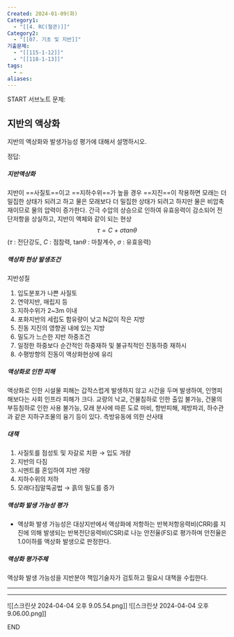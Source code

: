 ```yaml
---
Created: 2024-01-09(화)
Category1:
  - "[[4. RC(철콘)]]"
Category2:
  - "[[07. 기초 및 지반]]"
기출문제:
  - "[[115-1-12]]"
  - "[[118-1-13]]"
tags:
  - ✏️
aliases:
---
```


START
서브노트
문제:  
## 지반의 액상화


지반의 액상화와 발생가능성 평가에 대해서 설명하시오.

정답: 

##### 지반액상화
지반이 ==사질토==이고 ==지하수위==가 높을 경우 ==지진==이 작용하면 모래는 더 밀집한 상태가 되려고 하고 물은 모래보다 더 밀집한 상태가 되려고 하지만 물은 비압축재이므로 물의 압력이 증가한다. 간극 수압의 상승으로 인하여 유효응력이 감소되어 전단저항을 상실하고, 지반이 액체와 같이 되는 현상
$$\tau = C ~+~ \sigma tan \theta $$
($\tau$ : 전단강도, $C$ : 점참력, tan$\theta$ : 마찰계수, $\sigma$ : 유효응력)
##### 액상화 현상 발생조건
지반성질
1. 입도분포가 나쁜 사질토
2. 연약지반, 매립지 등
3. 지하수위가 2~3m 이내
4. 포화지반의 세립도 함유량이 낮고 N값이 작은 지방
5. 진동 지진의 영향권 내에 있는 지방
6. 밀도가 느슨한 지반
하중조건
1. 일정한 하중보다 순간적인 하중재하 및 불규칙적인 진동하증 재하시
2. 수평방향의 진동이 액상화현상에 유리
##### 액상화로 인한 피해
액상화로 인한 시설물 피해는 갑작스럽게 발생하지 않고 시간을 두며 발생하여, 인명피해보다는 사회 인프라 피해가 크다. 교량의 낙교, 건물침하로 인한 출입 불가능, 건물의 부등침하로 인한 사용 불가능, 모래 분사에 따른 도로 마비, 항반피해, 제방파괴, 하수관과 같은 지하구조물의 융기 등이 있다. 측방유동에 의한 산사태
##### 대책
1. 사질토를 점성토 및 자갈로 치환 → 입도 개량
2. 지반의 다짐
3. 시멘트를 혼입하여 지반 개량
4. 지하수위의 저하
5. 모래다짐말뚝공법 → 흙의 밀도를 증가
##### 액상화 발생 가능성 평가
- 액상화 발생 가능성은 대상지반에서 액상화에 저항하는 반복저항응력비(CRR)를 지진에 의해 발생되는 반복전단응력비(CSR)로 나눈 안전율(FS)로 평가하며 안전율은 1.0이하를 액상화 발생으로 판정한다.
##### 액상화 평가주체
액상화 발생 가능성을 지반분야 책임기술자가 검토하고 필요시 대책을 수립한다.

***
***

![[스크린샷 2024-04-04 오후 9.05.54.png]]
![[스크린샷 2024-04-04 오후 9.06.00.png]]
<!--ID: 1701787236939-->
END